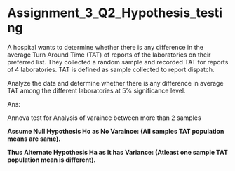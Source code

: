 # Assignment_3_Q2_Hypothesis_testing
   A hospital wants to determine whether there is any difference in the average Turn Around Time (TAT) of reports of the laboratories on their preferred list. They collected a random sample and recorded TAT for reports of 4 laboratories. TAT is defined as sample collected to report dispatch.
   
  Analyze the data and determine whether there is any difference in average TAT among the different laboratories at 5% significance level.
  
Ans: 

Annova test for Analysis of varaince between more than 2 samples

**Assume Null Hypothesis Ho as No Varaince: (All samples TAT population means are same).**

**Thus Alternate Hypothesis Ha as It has Variance: (Atleast one sample TAT population mean is different).**
